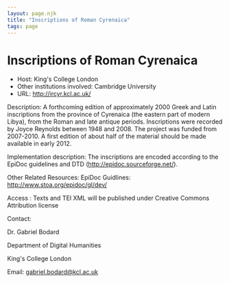 ```yaml
---
layout: page.njk
title: "Inscriptions of Roman Cyrenaica"
tags: page
---
```

# Inscriptions of Roman Cyrenaica











* Host: King's College London
* Other institutions involved: Cambridge University
* URL: <http://ircyr.kcl.ac.uk/>



Description:
 A forthcoming edition of approximately 2000 Greek and Latin inscriptions from the
 province of Cyrenaica (the eastern part of modern Libya),
 from the Roman and late antique periods. Inscriptions were recorded by Joyce Reynolds
 between 1948 and 2008.
 The project was funded from 2007-2010. A first edition of about half of the material
 should be made available in early 2012.



Implementation description:
 The inscriptions are encoded according to the EpiDoc guidelines and DTD (<http://epidoc.sourceforge.net/>).



Other Related Resources:
 EpiDoc Guidlines: <http://www.stoa.org/epidoc/gl/dev/>



Access :
 Texts and TEI XML will be published under Creative Commons Attribution license



Contact: 



Dr. Gabriel Bodard


Department of Digital Humanities


King's College London


Email: [gabriel.bodard@kcl.ac.uk](mailto:gabriel.bodard@kcl.ac.uk)





